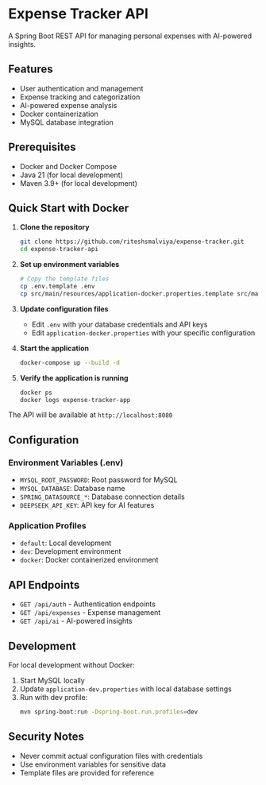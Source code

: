 # Expense Tracker API

A Spring Boot REST API for managing personal expenses with AI-powered insights.

## Features

- User authentication and management
- Expense tracking and categorization
- AI-powered expense analysis
- Docker containerization
- MySQL database integration

## Prerequisites

- Docker and Docker Compose
- Java 21 (for local development)
- Maven 3.9+ (for local development)

## Quick Start with Docker

1. **Clone the repository**
   ```bash
   git clone https://github.com/riteshsmalviya/expense-tracker.git
   cd expense-tracker-api
   ```

2. **Set up environment variables**
   ```bash
   # Copy the template files
   cp .env.template .env
   cp src/main/resources/application-docker.properties.template src/main/resources/application-docker.properties
   ```

3. **Update configuration files**
   - Edit `.env` with your database credentials and API keys
   - Edit `application-docker.properties` with your specific configuration

4. **Start the application**
   ```bash
   docker-compose up --build -d
   ```

5. **Verify the application is running**
   ```bash
   docker ps
   docker logs expense-tracker-app
   ```

The API will be available at `http://localhost:8080`

## Configuration

### Environment Variables (.env)
- `MYSQL_ROOT_PASSWORD`: Root password for MySQL
- `MYSQL_DATABASE`: Database name
- `SPRING_DATASOURCE_*`: Database connection details
- `DEEPSEEK_API_KEY`: API key for AI features

### Application Profiles
- `default`: Local development
- `dev`: Development environment
- `docker`: Docker containerized environment

## API Endpoints

- `GET /api/auth` - Authentication endpoints
- `GET /api/expenses` - Expense management
- `GET /api/ai` - AI-powered insights

## Development

For local development without Docker:

1. Start MySQL locally
2. Update `application-dev.properties` with local database settings
3. Run with dev profile:
   ```bash
   mvn spring-boot:run -Dspring-boot.run.profiles=dev
   ```

## Security Notes

- Never commit actual configuration files with credentials
- Use environment variables for sensitive data
- Template files are provided for reference